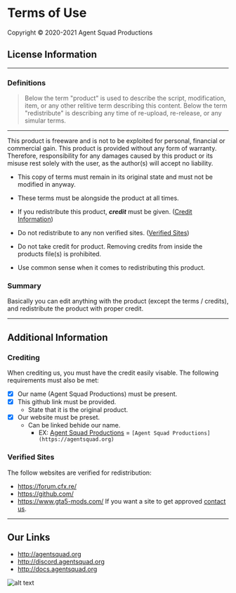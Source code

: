 # Terms of Use

Copyright © 2020-2021 Agent Squad Productions

## License Information
---
### Definitions

> Below the term "product" is used to describe the script, modification, item, or any other relitive term describing this content.
> Below the term "redistribute" is describing any time of re-upload, re-release, or any simular terms.

------

This product is freeware and is not to be exploited for personal, financial or commercial gain. 
This product is provided without any form of warranty.
Therefore, responsibility for any damages caused by this product or its misuse rest solely with the user, as the author(s) will accept no liability.

- This copy of terms must remain in its original state and must not be modified in anyway.

- These terms must be alongside the product at all times.

- If you redistribute this product, **_credit_** must be given. ([Credit Information](#Crediting))

- Do not redistribute to any non verified sites. ([Verified Sites](#Verified-Sites))

- Do not take credit for product. Removing credits from inside the products file(s) is prohibited.

- Use common sense when it comes to redistributing this product.

### Summary
Basically you can edit anything with the product (except the terms / credits), and redistribute the product with proper credit.

------

## Additional Information

### Crediting
When crediting us, you must have the credit easily visable. The following requirements must also be met:
- [x] Our name (Agent Squad Productions) must be present.
- [x] This github link must be provided.
    - State that it is the original product.
- [x] Our website must be preset.
    - Can be linked behide our name.
        - EX: [Agent Squad Productions](https://agentsquad.org) = `[Agent Squad Productions](https://agentsquad.org)`

### Verified Sites
The follow websites are verified for redistribution:
- https://forum.cfx.re/
- https://github.com/
- https://www.gta5-mods.com/
If you want a site to get approved [contact us](README.md#Support).

------

## Our Links
- http://agentsquad.org
- http://discord.agentsquad.org
- http://docs.agentsquad.org

![alt text](https://agentsquad.org/img/ToULogo.png "ASP ToU Icon")
